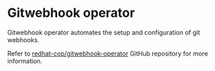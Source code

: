 # Gitwebhook operator

Gitwebhook operator automates the setup and configuration of git webhooks.

Refer to [redhat-cop/gitwebhook-operator](https://github.com/redhat-cop/gitwebhook-operator)  GitHub repository for more information.

